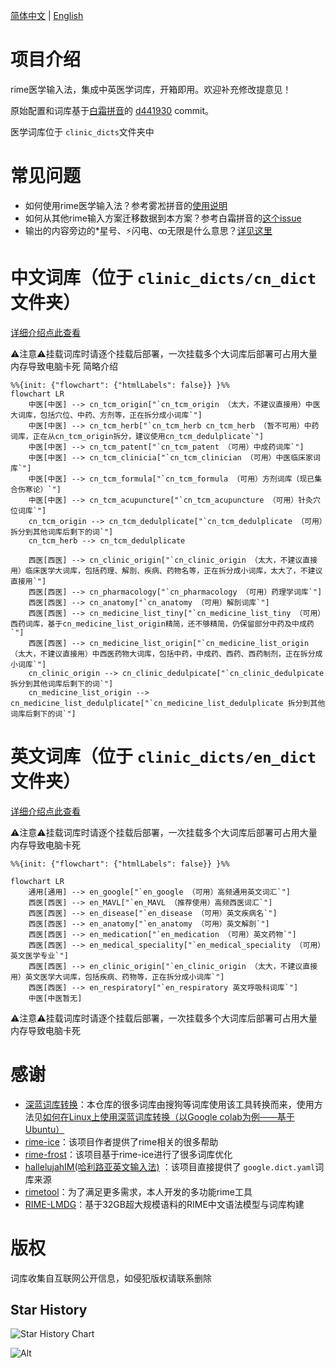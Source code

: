 [简体中文](https://github.com/whitewatercn/rime_clinic/blob/master/README.md)  | [English](./docs/README_en.md)

# 项目介绍

rime医学输入法，集成中英医学词库，开箱即用。欢迎补充修改提意见！

原始配置和词库基于[白霜拼音](https://github.com/gaboolic/rime-frost)的 [d441930](https://github.com/gaboolic/rime-frost/commit/d441930f657d797979797220eee3c45430dc20f6) commit。

医学词库位于 `clinic_dicts`文件夹中

# 常见问题

- 如何使用rime医学输入法？参考雾凇拼音的[使用说明](https://github.com/iDvel/rime-ice?tab=readme-ov-file#%E6%89%8B%E5%8A%A8%E5%AE%89%E8%A3%85)
- 如何从其他rime输入方案迁移数据到本方案？参考白霜拼音的[这个issue](https://github.com/gaboolic/rime-frost/issues/106)
- 输出的内容旁边的*星号、⚡闪电、𑄗无限是什么意思？[详见这里](https://github.com/gaboolic/rime-frost/issues/12)

# 中文词库（位于 `clinic_dicts/cn_dict`文件夹）

[详细介绍点此查看](./docs/dict_info.md)

⚠️注意⚠️挂载词库时请逐个挂载后部署，一次挂载多个大词库后部署可占用大量内存导致电脑卡死
简略介绍

```mermaid
%%{init: {"flowchart": {"htmlLabels": false}} }%%
flowchart LR
    中医[中医] --> cn_tcm_origin["`cn_tcm_origin （太大，不建议直接用）中医大词库，包括穴位、中药、方剂等，正在拆分成小词库`"]
    中医[中医] --> cn_tcm_herb["`cn_tcm_herb cn_tcm_herb （暂不可用）中药词库，正在从cn_tcm_origin拆分，建议使用cn_tcm_dedulplicate`"]
    中医[中医] --> cn_tcm_patent["`cn_tcm_patent （可用）中成药词库`"]
    中医[中医] --> cn_tcm_clinicia["`cn_tcm_clinician （可用）中医临床家词库`"]
    中医[中医] --> cn_tcm_formula["`cn_tcm_formula （可用）方剂词库（现已集合伤寒论）`"]
    中医[中医] --> cn_tcm_acupuncture["`cn_tcm_acupuncture （可用）针灸穴位词库`"]
    cn_tcm_origin --> cn_tcm_dedulplicate["`cn_tcm_dedulplicate （可用）拆分到其他词库后剩下的词`"]
    cn_tcm_herb --> cn_tcm_dedulplicate

    西医[西医] --> cn_clinic_origin["`cn_clinic_origin （太大，不建议直接用）临床医学大词库，包括药理、解剖、疾病、药物名等，正在拆分成小词库，太大了，不建议直接用`"]
    西医[西医] --> cn_pharmacology["`cn_pharmacology （可用）药理学词库`"]
    西医[西医] --> cn_anatomy["`cn_anatomy （可用）解剖词库`"]
    西医[西医] --> cn_medicine_list_tiny["`cn_medicine_list_tiny （可用）西药词库，基于cn_medicine_list_origin精简，还不够精简，仍保留部分中药及中成药`"]
    西医[西医] --> cn_medicine_list_origin["`cn_medicine_list_origin （太大，不建议直接用）中西医药物大词库，包括中药，中成药、西药、西药制剂，正在拆分成小词库`"]
    cn_clinic_origin --> cn_clinic_dedulpicate["`cn_clinic_dedulpicate 拆分到其他词库后剩下的词`"]
    cn_medicine_list_origin --> cn_medicine_list_dedulplicate["`cn_medicine_list_dedulplicate 拆分到其他词库后剩下的词`"]      
```

# 英文词库（位于 `clinic_dicts/en_dict`文件夹）

[详细介绍点此查看](./docs/dict_info.md)

⚠️注意⚠️挂载词库时请逐个挂载后部署，一次挂载多个大词库后部署可占用大量内存导致电脑卡死

```mermaid
%%{init: {"flowchart": {"htmlLabels": false}} }%%

flowchart LR
    通用[通用] --> en_google["`en_google （可用）高频通用英文词汇`"]
    西医[西医] --> en_MAVL["`en_MAVL （推荐使用）高频西医词汇`"]
    西医[西医] --> en_disease["`en_disease （可用）英文疾病名`"]
    西医[西医] --> en_anatomy["`en_anatomy （可用）英文解剖`"]
    西医[西医] --> en_medication["`en_medication （可用）英文药物`"]
    西医[西医] --> en_medical_speciality["`en_medical_speciality （可用）英文医学专业`"]
    西医[西医] --> en_clinic_origin["`en_clinic_origin （太大，不建议直接用）英文医学大词库，包括疾病、药物等，正在拆分成小词库`"]
    西医[西医] --> en_respiratory["`en_respiratory 英文呼吸科词库`"]
    中医[中医暂无]

```

⚠️注意⚠️挂载词库时请逐个挂载后部署，一次挂载多个大词库后部署可占用大量内存导致电脑卡死

# 感谢

- [深蓝词库转换](https://github.com/studyzy/imewlconverter)：本仓库的很多词库由搜狗等词库使用该工具转换而来，使用方法见[如何在Linux上使用深蓝词库转换（以Google colab为例——基于Ubuntu）](https://forum.beginner.center/t/topic/719)
- [rime-ice](https://github.com/iDvel/rime-ice)：该项目作者提供了rime相关的很多帮助
- [rime-frost](https://github.com/gaboolic/rime-frost)：该项目基于rime-ice进行了很多词库优化
- [hallelujahIM(哈利路亚英文输入法)](https://github.com/dongyuwei/hallelujahIM) ：该项目直接提供了 `google.dict.yaml`词库来源
- [rimetool](https://github.com/whitewatercn/rimetool)：为了满足更多需求，本人开发的多功能rime工具
- [RIME-LMDG](https://github.com/amzxyz/RIME-LMDG)：基于32GB超大规模语料的RIME中文语法模型与词库构建

# 版权

词库收集自互联网公开信息，如侵犯版权请联系删除

## Star History

![Star History Chart](https://api.star-history.com/svg?repos=whitewatercn/rime_clinic&type=Date)

![Alt](https://repobeats.axiom.co/api/embed/ddc3e1b371f832d3eee829ecaca1266b4bffbc11.svg "Repobeats analytics image")
